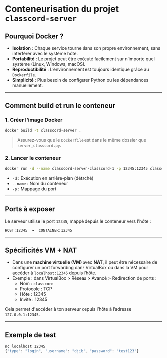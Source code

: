 # Conteneurisation du projet `classcord-server`

## Pourquoi Docker ?

- **Isolation** : Chaque service tourne dans son propre environnement, sans interférer avec le système hôte.
- **Portabilité** : Le projet peut être exécuté facilement sur n’importe quel système (Linux, Windows, macOS).
- **Reproductibilité** : L’environnement est toujours identique grâce au `Dockerfile`.
- **Simplicité** : Plus besoin de configurer Python ou les dépendances manuellement.

---

## Comment build et run le conteneur

### 1. Créer l’image Docker

```bash
docker build -t classcord-server .
```

> Assurez-vous que le `Dockerfile` est dans le même dossier que `server_classcord.py`.

### 2. Lancer le conteneur

```bash
docker run -d --name classcord-server-classcord-1 -p 12345:12345 classcord-server
```

- `-d` : Exécution en arrière-plan (détaché)
- `--name` : Nom du conteneur
- `-p` : Mappage du port

---

## Ports à exposer

Le serveur utilise le port `12345`, mappé depuis le conteneur vers l'hôte :

```
HOST:12345  →  CONTAINER:12345
```

---

## Spécificités VM + NAT

- Dans une **machine virtuelle (VM)** avec **NAT**, il peut être nécessaire de configurer un port forwarding dans VirtualBox ou dans la VM pour accéder à `localhost:12345` depuis l’hôte.
- Exemple : dans VirtualBox > Réseau > Avancé > Redirection de ports :
  - Nom : `classcord`
  - Protocole : TCP
  - Hôte : 12345
  - Invité : 12345

Cela permet d'accéder à ton serveur depuis l’hôte à l’adresse `127.0.0.1:12345`.

---

## Exemple de test

```bash
nc localhost 12345
{"type": "login", "username": "djib", "password": "test123"}
```